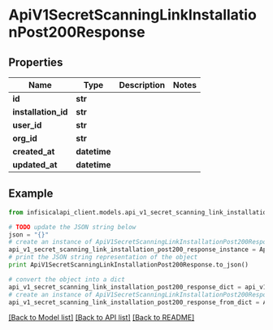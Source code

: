 # ApiV1SecretScanningLinkInstallationPost200Response


## Properties
Name | Type | Description | Notes
------------ | ------------- | ------------- | -------------
**id** | **str** |  | 
**installation_id** | **str** |  | 
**user_id** | **str** |  | 
**org_id** | **str** |  | 
**created_at** | **datetime** |  | 
**updated_at** | **datetime** |  | 

## Example

```python
from infisicalapi_client.models.api_v1_secret_scanning_link_installation_post200_response import ApiV1SecretScanningLinkInstallationPost200Response

# TODO update the JSON string below
json = "{}"
# create an instance of ApiV1SecretScanningLinkInstallationPost200Response from a JSON string
api_v1_secret_scanning_link_installation_post200_response_instance = ApiV1SecretScanningLinkInstallationPost200Response.from_json(json)
# print the JSON string representation of the object
print ApiV1SecretScanningLinkInstallationPost200Response.to_json()

# convert the object into a dict
api_v1_secret_scanning_link_installation_post200_response_dict = api_v1_secret_scanning_link_installation_post200_response_instance.to_dict()
# create an instance of ApiV1SecretScanningLinkInstallationPost200Response from a dict
api_v1_secret_scanning_link_installation_post200_response_from_dict = ApiV1SecretScanningLinkInstallationPost200Response.from_dict(api_v1_secret_scanning_link_installation_post200_response_dict)
```
[[Back to Model list]](../README.md#documentation-for-models) [[Back to API list]](../README.md#documentation-for-api-endpoints) [[Back to README]](../README.md)


